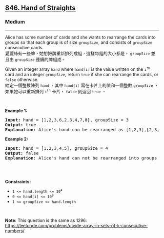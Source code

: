 <h2><a href="https://leetcode.com/problems/hand-of-straights/">846. Hand of Straights</a></h2><h3>Medium</h3><hr><div><p data-immersive-translate-effect="1" data-immersive_translate_walked="a8149f65-ad2a-476e-b10d-e4ef381ce748">Alice has some number of cards and she wants to rearrange the cards into groups so that each group is of size <code data-immersive-translate-effect="1" data-immersive_translate_walked="a8149f65-ad2a-476e-b10d-e4ef381ce748">groupSize</code>, and consists of <code data-immersive-translate-effect="1" data-immersive_translate_walked="a8149f65-ad2a-476e-b10d-e4ef381ce748">groupSize</code> consecutive cards.<font class="notranslate immersive-translate-target-wrapper" lang="zh-TW" data-immersive-translate-translation-element-mark="1"><br><font class="notranslate immersive-translate-target-translation-theme-none immersive-translate-target-translation-block-wrapper-theme-none immersive-translate-target-translation-block-wrapper" data-immersive-translate-translation-element-mark="1"><font class="notranslate immersive-translate-target-inner immersive-translate-target-translation-theme-none-inner" data-immersive-translate-translation-element-mark="1">愛麗絲有一些牌，她想把牌重新排列成組，這樣每組的大小都是， <code data-immersive-translate-effect="1" data-immersive_translate_walked="a8149f65-ad2a-476e-b10d-e4ef381ce748">groupSize</code> 並且由 <code data-immersive-translate-effect="1" data-immersive_translate_walked="a8149f65-ad2a-476e-b10d-e4ef381ce748">groupSize</code> 連續的牌組成。</font></font></font></p>

<p data-immersive-translate-effect="1" data-immersive_translate_walked="a8149f65-ad2a-476e-b10d-e4ef381ce748">Given an integer array <code data-immersive-translate-effect="1" data-immersive_translate_walked="a8149f65-ad2a-476e-b10d-e4ef381ce748">hand</code> where <code data-immersive-translate-effect="1" data-immersive_translate_walked="a8149f65-ad2a-476e-b10d-e4ef381ce748">hand[i]</code> is the value written on the <code data-immersive-translate-effect="1" data-immersive_translate_walked="a8149f65-ad2a-476e-b10d-e4ef381ce748">i<sup>th</sup></code> card and an integer <code data-immersive-translate-effect="1" data-immersive_translate_walked="a8149f65-ad2a-476e-b10d-e4ef381ce748">groupSize</code>, return <code data-immersive-translate-effect="1" data-immersive_translate_walked="a8149f65-ad2a-476e-b10d-e4ef381ce748">true</code> if she can rearrange the cards, or <code data-immersive-translate-effect="1" data-immersive_translate_walked="a8149f65-ad2a-476e-b10d-e4ef381ce748">false</code> otherwise.<font class="notranslate immersive-translate-target-wrapper" lang="zh-TW" data-immersive-translate-translation-element-mark="1"><br><font class="notranslate immersive-translate-target-translation-theme-none immersive-translate-target-translation-block-wrapper-theme-none immersive-translate-target-translation-block-wrapper" data-immersive-translate-translation-element-mark="1"><font class="notranslate immersive-translate-target-inner immersive-translate-target-translation-theme-none-inner" data-immersive-translate-translation-element-mark="1">給定一個整數陣列 <code data-immersive-translate-effect="1" data-immersive_translate_walked="a8149f65-ad2a-476e-b10d-e4ef381ce748">hand</code> ，其中 <code data-immersive-translate-effect="1" data-immersive_translate_walked="a8149f65-ad2a-476e-b10d-e4ef381ce748">hand[i]</code> 寫在卡片上的值和一個整數 <code data-immersive-translate-effect="1" data-immersive_translate_walked="a8149f65-ad2a-476e-b10d-e4ef381ce748">groupSize</code> ，如果她可以重新排列 <code data-immersive-translate-effect="1" data-immersive_translate_walked="a8149f65-ad2a-476e-b10d-e4ef381ce748">i<sup>th</sup></code> 卡片， <code data-immersive-translate-effect="1" data-immersive_translate_walked="a8149f65-ad2a-476e-b10d-e4ef381ce748">false</code> 則返回 <code data-immersive-translate-effect="1" data-immersive_translate_walked="a8149f65-ad2a-476e-b10d-e4ef381ce748">true</code> 。</font></font></font></p>

<p>&nbsp;</p>
<p><strong class="example">Example 1:</strong></p>

<pre><strong>Input:</strong> hand = [1,2,3,6,2,3,4,7,8], groupSize = 3
<strong>Output:</strong> true
<strong>Explanation:</strong> Alice's hand can be rearranged as [1,2,3],[2,3,4],[6,7,8]
</pre>

<p><strong class="example">Example 2:</strong></p>

<pre><strong>Input:</strong> hand = [1,2,3,4,5], groupSize = 4
<strong>Output:</strong> false
<strong>Explanation:</strong> Alice's hand can not be rearranged into groups of 4.

</pre>

<p>&nbsp;</p>
<p><strong>Constraints:</strong></p>

<ul>
	<li><code>1 &lt;= hand.length &lt;= 10<sup>4</sup></code></li>
	<li><code>0 &lt;= hand[i] &lt;= 10<sup>9</sup></code></li>
	<li><code>1 &lt;= groupSize &lt;= hand.length</code></li>
</ul>

<p>&nbsp;</p>
<p><strong>Note:</strong> This question is the same as 1296: <a href="https://leetcode.com/problems/divide-array-in-sets-of-k-consecutive-numbers/" target="_blank">https://leetcode.com/problems/divide-array-in-sets-of-k-consecutive-numbers/</a></p>
</div>